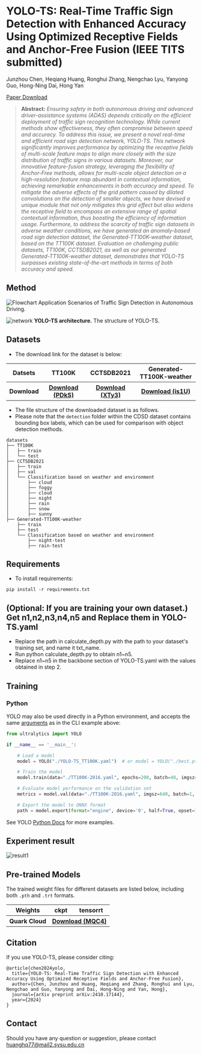 # YOLO-TS: Real-Time Traffic Sign Detection with Enhanced Accuracy Using Optimized Receptive Fields and Anchor-Free Fusion (IEEE TITS submitted)

 Junzhou Chen, Heqiang Huang, Ronghui Zhang, Nengchao Lyu, Yanyong Guo, Hong-Ning Dai, Hong Yan

[Paper Download](https://arxiv.org/pdf/2410.17144v1)

> **Abstract:** *Ensuring safety in both autonomous driving and advanced driver-assistance systems (ADAS) depends critically on the efficient deployment of traffic sign recognition technology. While current methods show effectiveness, they often compromise between speed and accuracy. To address this issue, we present a novel real-time and efficient road sign detection network, YOLO-TS. This network significantly improves performance by optimizing the receptive fields of multi-scale feature maps to align more closely with the size distribution of traffic signs in various datasets. Moreover, our innovative feature-fusion strategy, leveraging the flexibility of Anchor-Free methods, allows for multi-scale object detection on a high-resolution feature map abundant in contextual information, achieving remarkable enhancements in both accuracy and speed. To mitigate the adverse effects of the grid pattern caused by dilated convolutions on the detection of smaller objects, we have devised a unique module that not only mitigates this grid effect but also widens the receptive field to encompass an extensive range of spatial contextual information, thus boosting the efficiency of information usage. Furthermore, to address the scarcity of traffic sign datasets in adverse weather conditions, we have generated an anomaly-based road sign detection dataset, the Generated-TT100K-weather dataset, based on the TT100K dataset. Evaluation on challenging public datasets, TT100K, CCTSDB2021, as well as our generated Generated-TT100K-weather dataset, demonstrates that YOLO-TS surpasses existing state-of-the-art methods in terms of both accuracy and speed.*

## Method
![Flowchart](fig/Flowchart.jpg)
Application Scenarios of Traffic Sign Detection in Autonomous Driving.

![network](fig/network.png)
**YOLO-TS architecture.** The structure of YOLO-TS.

## Datasets
* The download link for the dataset is below:
<table>
<thead>
  <tr>
    <th>Datsets</th>
    <th>TT100K</th>
    <th>CCTSDB2021</th>
    <th>Generated-TT100K-weather</th>
  </tr>
</thead>
<tbody>
  <tr>
    <th>Download</th>
    <th> <a href="https://pan.quark.cn/s/24062830411b">Download (PDkS)</a> </th>
    <th> <a href="https://pan.quark.cn/s/ea20e9bfb364">Download (XTy3)</a> </th>
    <th> <a href="https://pan.quark.cn/s/eb6c18fb4ec5">Download (is1U)</a> </th>
  </tr>
</tbody>
</table>

* The file structure of the downloaded dataset is as follows.
* Please note that the `detection` folder within the CDSD dataset contains bounding box labels, which can be used for comparison with object detection methods.

```
datasets
├── TT100K
│   ├── train
│   └── test
├── CCTSDB2021
│   ├── train
│   ├── val
│   └── Classification based on weather and environment
│       ├── cloud
│       ├── foggy
│       ├── cloud
│       ├── night
│       ├── rain
│       ├── snow
│       ├── sunny
├── Generated-TT100K-weather
    ├── train
    ├── test
    └── Classification based on weather and environment
        ├── night-test
        ├── rain-test
```

## Requirements
* To install requirements: 
```
pip install -r requirements.txt
```

## (Optional: If you are training your own dataset.) Get n1,n2,n3,n4,n5 and Replace them in YOLO-TS.yaml
* Replace the path in calculate_depth.py with the path to your dataset's training set, and name it txt_name.
* Run python calculate_depth.py to obtain n1~n5.
* Replace n1~n5 in the backbone section of YOLO-TS.yaml with the values obtained in step 2.

## Training
### Python

YOLO may also be used directly in a Python environment, and accepts the same [arguments](https://docs.ultralytics.com/usage/cfg/) as in the CLI example above:

```python
from ultralytics import YOLO

if __name__ == '__main__':

    # Load a model
    model = YOLO("./YOLO-TS_TT100K.yaml")  # or model = YOLO("./best.pt")

    # Train the model
    model.train(data="./TT100K-2016.yaml", epochs=200, batch=48, imgsz=640, device='0,1,2,3')

    # Evaluate model performance on the validation set
    metrics = model.val(data="./TT100K-2016.yaml", imgsz=640, batch=1, device='0')

    # Export the model to ONNX format
    path = model.export(format="engine", device='0', half=True, opset=12)
```

See YOLO [Python Docs](https://docs.ultralytics.com/usage/python/) for more examples.

## Experiment result
![result1](fig/result1.png)

## Pre-trained Models
The trained weight files for different datasets are listed below, including both `.pth` and `.trt` formats.

<table>
<thead>
  <tr>
    <th>Weights</th>
    <th>ckpt</th>
    <th>tensorrt</th>
  </tr>
</thead>
<tbody>
  <tr>
    <th>Quark Cloud</th>
    <th colspan="2"> <a href="https://pan.quark.cn/s/6a3002dfaab0">Download (MQC4)</a> </th>
  </tr>
</tbody>
</table>

## Citation
If you use YOLO-TS, please consider citing:
```
@article{chen2024yolo,
  title={YOLO-TS: Real-Time Traffic Sign Detection with Enhanced Accuracy Using Optimized Receptive Fields and Anchor-Free Fusion},
  author={Chen, Junzhou and Huang, Heqiang and Zhang, Ronghui and Lyu, Nengchao and Guo, Yanyong and Dai, Hong-Ning and Yan, Hong},
  journal={arXiv preprint arXiv:2410.17144},
  year={2024}
}
```

## Contact
Should you have any question or suggestion, please contact huanghq77@mail2.sysu.edu.cn
